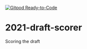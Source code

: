 [![Gitpod Ready-to-Code](https://img.shields.io/badge/Gitpod-Ready--to--Code-blue?logo=gitpod)](https://gitpod.io/#https://github.com/zo0o0ot/2020-draft-scorer) 

# 2021-draft-scorer
Scoring the draft
